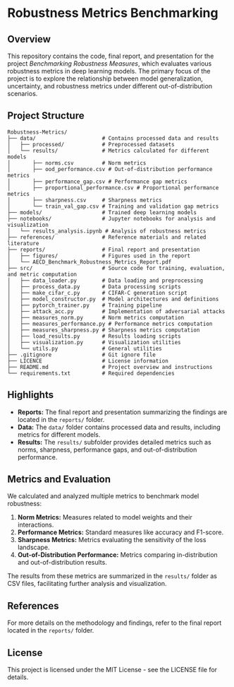 # Robustness Metrics Benchmarking

## Overview
This repository contains the code, final report, and presentation for the project *Benchmarking Robustness Measures*, which evaluates various robustness metrics in deep learning models. The primary focus of the project is to explore the relationship between model generalization, uncertainty, and robustness metrics under different out-of-distribution scenarios.

## Project Structure
```
Robustness-Metrics/
├── data/                     # Contains processed data and results
│   ├── processed/            # Preprocessed datasets
│   └── results/              # Metrics calculated for different models
│       ├── norms.csv         # Norm metrics
│       ├── ood_performance.csv # Out-of-distribution performance metrics
│       ├── performance_gap.csv # Performance gap metrics
│       ├── proportional_performance.csv # Proportional performance metrics
│       ├── sharpness.csv     # Sharpness metrics
│       └── train_val_gap.csv # Training and validation gap metrics
├── models/                   # Trained deep learning models
├── notebooks/                # Jupyter notebooks for analysis and visualization
│   └── results_analysis.ipynb # Analysis of robustness metrics
├── references/               # Reference materials and related literature
├── reports/                  # Final report and presentation
│   ├── figures/              # Figures used in the report
│   └── AECD_Benchmark_Robustness_Metrics_Report.pdf
├── src/                      # Source code for training, evaluation, and metric computation
│   ├── data_loader.py        # Data loading and preprocessing
│   ├── process_data.py       # Data processing scripts
│   ├── make_cifar_c.py       # CIFAR-C generation script
│   ├── model_constructor.py  # Model architectures and definitions
│   ├── pytorch_trainer.py    # Training pipeline
│   ├── attack_acc.py         # Implementation of adversarial attacks
│   ├── measures_norm.py      # Norm metrics computation
│   ├── measures_performance.py # Performance metrics computation
│   ├── measures_sharpness.py # Sharpness metrics computation
│   ├── load_results.py       # Results loading scripts
│   ├── visualization.py      # Visualization utilities
│   └── utils.py              # General utilities
├── .gitignore                # Git ignore file
├── LICENCE                   # License information
├── README.md                 # Project overview and instructions
└── requirements.txt          # Required dependencies
```

## Highlights
- **Reports:** The final report and presentation summarizing the findings are located in the `reports/` folder.
- **Data:** The `data/` folder contains processed data and results, including metrics for different models.
- **Results:** The `results/` subfolder provides detailed metrics such as norms, sharpness, performance gaps, and out-of-distribution performance.

## Metrics and Evaluation
We calculated and analyzed multiple metrics to benchmark model robustness:

1. **Norm Metrics:** Measures related to model weights and their interactions.
2. **Performance Metrics:** Standard measures like accuracy and F1-score.
3. **Sharpness Metrics:** Metrics evaluating the sensitivity of the loss landscape.
4. **Out-of-Distribution Performance:** Metrics comparing in-distribution and out-of-distribution results.

The results from these metrics are summarized in the `results/` folder as CSV files, facilitating further analysis and visualization.

## References
For more details on the methodology and findings, refer to the final report located in the `reports/` folder.

## License
This project is licensed under the MIT License - see the LICENSE file for details.
